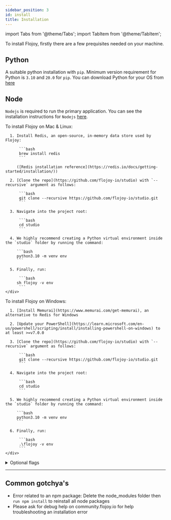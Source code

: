 ```yaml
---
sidebar_position: 3
id: install
title: Installation
---
```


import Tabs from '@theme/Tabs';
import TabItem from '@theme/TabItem';

To install Flojoy, firstly there are a few prequisites needed on your machine.

## Python

A suitable python installation with `pip`. Minimum version requirement for Python is `3.10` and `20.0` for `pip`. You can download Python for your OS from [here](https://www.python.org/downloads/)

## Node
`Nodejs` is required to run the primary application. You can see the installation instructions for `Nodejs` [here](https://nodejs.org/en/download/package-manager/).

<Tabs groupId="platform" queryString="platform">
  
  <TabItem value="unix" label="Mac & Linux">
    <div>
      To install Flojoy on Mac & Linux:

      1. Install Redis, an open-source, in-memory data store used by Flojoy:

          ```bash
          brew install redis
          ```

         ([Redis installation reference](https://redis.io/docs/getting-started/installation/))

      2. [Clone the repo](https://github.com/flojoy-io/studio) with `--recursive` argument as follows: 

          ```bash
          git clone --recursive https://github.com/flojoy-io/studio.git
          ```

      3. Navigate into the project root:

          ```bash
          cd studio
          ```

      4. We highly recommend creating a Python virtual environment inside the `studio` folder by running the command:

         ```bash
         python3.10 -m venv env
         ```

      5. Finally, run:

          ```bash
         sh flojoy -v env
          ```
    </div>
  </TabItem>

  <TabItem value="windows" label="Windows">
    <div>
      To install Flojoy on Windows:

      1. [Install Memurai](https://www.memurai.com/get-memurai), an alternative to Redis for Windows

      2. [Update your PowerShell](https://learn.microsoft.com/en-us/powershell/scripting/install/installing-powershell-on-windows) to at least >=v7.0.0

      3. [Clone the repo](https://github.com/flojoy-io/studio) with `--recursive` argument as follows: 

          ```bash
          git clone --recursive https://github.com/flojoy-io/studio.git
          ```

      4. Navigate into the project root:

          ```bash
          cd studio
          ```

      5. We highly recommend creating a Python virtual environment inside the `studio` folder by running the command:

         ```bash
         python3.10 -m venv env
         ```

      6. Finally, run:

          ```bash
          .\flojoy -v env
          ``` 
    </div>
  </TabItem>
  
</Tabs>

<details>
<summary>Optional flags</summary>
  <ul>
    <li><code>-v</code> provides the path to the Python virtual environment</li>
    <li><code>-r</code> shuts down the existing redis server and spin up a fresh one</li>
    <li><code>-n</code> skips installing the Node packages in package.json</li>
    <li><code>-p</code> skips installing the Python packages in requirements.txt</li>
    <li><code>-P</code> runs the backend server on a specific port</li>
  </ul>
</details>

***

## Common gotchya's

- Error related to an npm package: Delete the node_modules folder then `run npm install` to reinstall all node packages
- Please ask for debug help on community.flojoy.io for help troubleshooting an installation error
